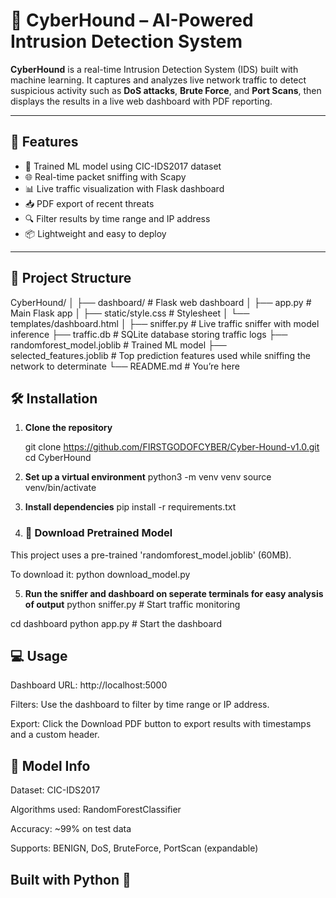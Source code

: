 # 🐾 CyberHound – AI-Powered Intrusion Detection System

**CyberHound** is a real-time Intrusion Detection System (IDS) built with machine learning. It captures and analyzes live network traffic to detect suspicious activity such as **DoS attacks**, **Brute Force**, and **Port Scans**, then displays the results in a live web dashboard with PDF reporting.

---

## 🚀 Features

- 🧠 Trained ML model using CIC-IDS2017 dataset
- 🌐 Real-time packet sniffing with Scapy
- 📊 Live traffic visualization with Flask dashboard
- 📥 PDF export of recent threats
- 🔍 Filter results by time range and IP address
- 📦 Lightweight and easy to deploy

---

## 📁 Project Structure
CyberHound/
│
├── dashboard/ # Flask web dashboard
│ ├── app.py # Main Flask app
│ ├── static/style.css # Stylesheet
│ └── templates/dashboard.html
│
├── sniffer.py # Live traffic sniffer with model inference
├── traffic.db # SQLite database storing traffic logs
├── randomforest_model.joblib # Trained ML model
├── selected_features.joblib # Top prediction features used while sniffing the network to determinate
└── README.md # You’re here




## 🛠️ Installation

1. **Clone the repository**
  
   git clone https://github.com/FIRSTGODOFCYBER/Cyber-Hound-v1.0.git
   cd CyberHound

2. **Set up a virtual environment**
      python3 -m venv venv
      source venv/bin/activate

3. **Install dependencies**
     pip install -r requirements.txt

4. ### 🔽 Download Pretrained Model

This project uses a pre-trained 'randomforest_model.joblib' (60MB).

To download it:
python download_model.py
   

5. **Run the sniffer and dashboard on seperate terminals for easy analysis of output**
      python sniffer.py      # Start traffic monitoring
   
  cd dashboard
    python app.py          # Start the dashboard

## 💻 Usage
Dashboard URL: http://localhost:5000

Filters: Use the dashboard to filter by time range or IP address.

Export: Click the Download PDF button to export results with timestamps and a custom header.    

## 🧠 Model Info
Dataset: CIC-IDS2017

Algorithms used: RandomForestClassifier

Accuracy: ~99% on test data

Supports: BENIGN, DoS, BruteForce, PortScan (expandable)   

## Built with Python 🐍


